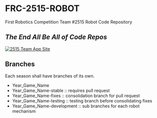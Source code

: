 # FRC-2515-ROBOT
First Robotics Competition Team #2515 Robot Code Repository
## _The End All Be All of Code Repos_

[![2515 Team App Site](https://frc2515.teamapp.com)](https://frc2515.teamapp.com)

## Branches
Each season shall have branches of its own.
- Year_Game_Name
- Year_Game_Name-stable :: requires pull request
- Year_Game_Name-fixes :: consolidation branch for pull request
- Year_Game_Name-testing :: testing branch before consolidating fixes
- Year_Game_Name-development :: sub branches for each robot mechanism